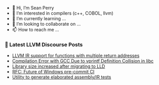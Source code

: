 - 👋 Hi, I’m Sean Perry
- 👀 I’m interested in compilers (c++, COBOL, llvm)
- 🌱 I’m currently learning ...
- 💞️ I’m looking to collaborate on ...
- 📫 How to reach me ...

<!---
s66perry/s66perry is a ✨ special ✨ repository because its `README.md` (this file) appears on your GitHub profile.
You can click the Preview link to take a look at your changes.
--->
### 📕 Latest LLVM Discourse Posts

<!-- DISCOURSE-LLVM:START -->
- [LLVM IR support for functions with multiple return addresses](https://discourse.llvm.org/t/llvm-ir-support-for-functions-with-multiple-return-addresses/78415#post_3)
- [Compilation Error with GCC Due to vprintf Definition Collision in libc](https://discourse.llvm.org/t/compilation-error-with-gcc-due-to-vprintf-definition-collision-in-libc/78404#post_5)
- [Library size increased after migrating to LLD](https://discourse.llvm.org/t/library-size-increased-after-migrating-to-lld/78425#post_2)
- [RFC: Future of Windows pre-commit CI](https://discourse.llvm.org/t/rfc-future-of-windows-pre-commit-ci/76840?page=4#post_74)
- [Utility to generate elaborated assembly/IR tests](https://discourse.llvm.org/t/utility-to-generate-elaborated-assembly-ir-tests/78408#post_3)
<!-- DISCOURSE-LLVM:END -->

